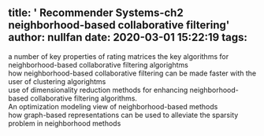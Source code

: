 title: ' Recommender Systems-ch2 neighborhood-based collaborative filtering'
author: nullfan
date: 2020-03-01 15:22:19
tags:
---
a number of key properties of rating matrices 
the key algorithms for neighborhood-based collaborative filtering algorightms  
how neighborhood-based collaborative filtering can be made faster with the user of clustering algorightms  
use of dimensionality reduction methods for enhancing neighborhood-based collaborative filtering algorithms.  
An optimization modeling view of neighborhood-based methods  
how graph-based representations can be used to alleviate the sparsity problem in neighborhood methods  
